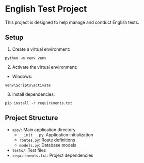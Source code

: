 # English Test Project

This project is designed to help manage and conduct English tests.

## Setup
1. Create a virtual environment:
```
python -m venv venv
```

2. Activate the virtual environment:
- Windows:
```
venv\Scripts\activate
```

3. Install dependencies:
```
pip install -r requirements.txt
```

## Project Structure
- `app/`: Main application directory
  - `__init__.py`: Application initialization
  - `routes.py`: Route definitions
  - `models.py`: Database models
- `tests/`: Test files
- `requirements.txt`: Project dependencies

